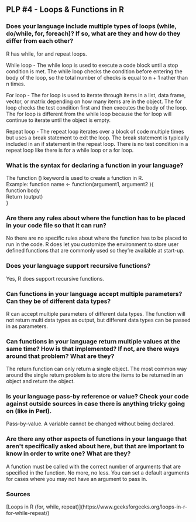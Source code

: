 <h2> PLP #4 - Loops & Functions in R </h2>


<h3>Does your language include multiple types of loops (while, do/while, for, foreach)? If
so, what are they and how do they differ from each other? </h3>

R has while, for and repeat loops.

While loop - The while loop is used to execute a code block until a stop condition is met. The while loop checks the condition before entering the body of the loop, so the total number of checks is equal to n + 1 rather than n times. 

For loop - The for loop is used to iterate through items in a list, data frame, vector, or matrix depending on how many items are in the object. The for loop checks the test condition first and then executes the body of the loop. The for loop is different from the while loop because the for loop will continue to iterate until the object is empty.

Repeat loop - The repeat loop iterates over a block of code multiple times but uses a break statement to exit the loop. The break statement is typically included in an if statement in the repeat loop. There is no test condition in a repeat loop like there is for a while loop or a for loop. 


<h3>What is the syntax for declaring a function in your language? </h3>

The function () keyword is used to create a function in R. \
Example: function name <- function(argument1, argument2 ){ \
function body\
Return (output) \
}


<h3> Are there any rules about where the function has to be placed in your code file so that
it can run?</h3> 
No there are no specific rules about where the function has to be placed to run in the code. R does let you customize the environment to store user defined functions that are commonly used so they’re available at start-up. 


<h3> Does your language support recursive functions? </h3>
Yes, R does support recursive functions. 

<h3> Can functions in your language accept multiple parameters? Can they be of different
data types? </h3>
R can accept multiple parameters of different data types. The function will not return multi data types as output, but different data types can be passed in as parameters.

<h3>Can functions in your language return multiple values at the same time? How is that
implemented? If not, are there ways around that problem? What are they? </h3>
The return function can only return a single object. The most common way around the single return problem is to store the items to be returned in an object and return the object.
 
<h3>Is your language pass-by reference or value? Check your code against outside
sources in case there is anything tricky going on (like in Perl). </h3>
Pass-by-value. A variable cannot be changed without being declared. 

<h3>Are there any other aspects of functions in your language that aren't specifically asked
about here, but that are important to know in order to write one? What are they? </h3>
A function must be called with the correct number of arguments that are specified in the function. No more, no less. You can set a default arguments for cases where you may not have an argument to pass in. 

<h3>Sources</h3>
[Loops in R (for, while, repeat)](https://www.geeksforgeeks.org/loops-in-r-for-while-repeat/)

